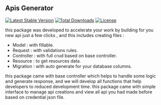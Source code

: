 ## Apis Generator
[![Latest Stable Version](https://poser.pugx.org/kmlaravel/api-generator/v)](//packagist.org/packages/kmlaravel/api-generator) 
[![Total Downloads](https://poser.pugx.org/kmlaravel/api-generator/downloads)](//packagist.org/packages/kmlaravel/api-generator) 
[![License](https://poser.pugx.org/kmlaravel/api-generator/license)](//packagist.org/packages/kmlaravel/api-generator)

this package was developed to accelerate your
work by building for you new api just a few clicks , 
and this includes creating files :
- Model : with fillable.
- Request : with validations rules.
- Controller : with full crud based on base controller.
- Resource : to get resources data.
- Migration : with auto generate for your database columns.

this package came with base controller which helps to handle some logic and generate response, and we will develop all functions that help developers to reduced development time.
this package came with simple interface to manage api creations and view all api you had made before based on credential json file. 
